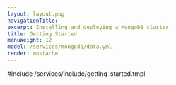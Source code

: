 ```yaml
---
layout: layout.pug
navigationTitle:
excerpt: Installing and deploying a MongoDB cluster
title: Getting Started
menuWeight: 12
model: /services/mongodb/data.yml
render: mustache
---
```


#include /services/include/getting-started.tmpl
